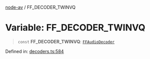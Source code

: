 [node-av](../globals.md) / FF\_DECODER\_TWINVQ

# Variable: FF\_DECODER\_TWINVQ

> `const` **FF\_DECODER\_TWINVQ**: [`FFAudioDecoder`](../type-aliases/FFAudioDecoder.md)

Defined in: [decoders.ts:584](https://github.com/seydx/av/blob/f8631fc881b394300b1479f511d55cf1c370a87f/src/constants/decoders.ts#L584)
